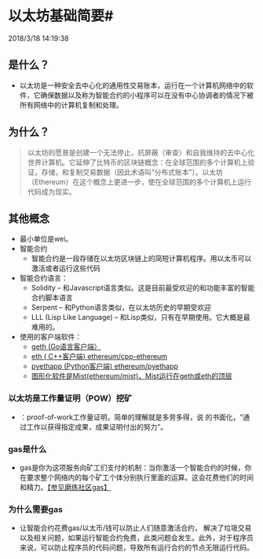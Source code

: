 # 以太坊基础简要#
2018/3/18 14:19:38 
## 是什么？ ##
- 以太坊是一种安全去中心化的通用性交易账本，运行在一个计算机网络中的软件，它确保数据以及称为智能合约的小程序可以在没有中心协调者的情况下被所有网络中的计算机复制和处理。
## 为什么？ ##
> 以太坊的愿景是创建一个无法停止，抗屏蔽（审查）和自我维持的去中心化世界计算机。它延伸了比特币的区块链概念：在全球范围的多个计算机上验证，存储，和复制交易数据（因此术语叫“分布式账本”）。以太坊（Ethereum）在这个概念上更进一步，使在全球范围的多个计算机上运行代码成为现实。
## 其他概念 ##
- 最小单位是wei。
- 智能合约
	- 智能合约是一段存储在以太坊区块链上的简短计算机程序。用以太币可以激活或者运行这些代码
- 智能合约语言：
	- Solidity – 和Javascript语言类似。这是目前最受欢迎的和功能丰富的智能合约脚本语言
	- Serpent – 和Python语言类似，在以太坊历史的早期受欢迎
	- LLL (Lisp Like Language) – 和Lisp类似，只有在早期使用。它大概是最难用的。
- 使用的客户端软件：
	- [geth (Go语言客户端）](https://geth.ethereum.org/downloads/)
	- [eth ( C++客户端) ethereum/cpp-ethereum](https://link.zhihu.com/?target=https%3A//github.com/ethereum/cpp-ethereum "eth地址")
	- [pyethapp (Python客户端) ethereum/pyethapp](https://link.zhihu.com/?target=https%3A//github.com/ethereum/pyethapp "pyethapp")
	- [图形化软件是Mist(ethereum/mist)，Mist运行在geth或eth的顶层](https://link.zhihu.com/?target=https%3A//github.com/ethereum/mist "图形化软件")
### 以太坊是工作量证明（POW）挖矿 ###
- ：proof-of-work工作量证明，简单的理解就是多劳多得，说
的书面化，“通过工作以获得指定成果，成果证明付出的努力”。
### gas是什么 ###
- gas是你为这项服务向矿工们支付的机制：当你激活一个智能合约的时候，你在要求整个网络内的每个矿工个体分别执行里面的运算。这会花费他们的时间和精力。[【参见磨练社区gas】](http://ethereum.mochain.info/basic/ethereum/gas.html)
### 为什么需要gas ###
- 让智能合约花费gas/以太币/钱可以防止人们随意激活合约， 解决了垃圾交易以及相关问题，如果运行智能合约免费，此类问题会发生。此外，对于程序员来说，可以防止程序员的代码问题，导致所有运行合约的节点无限运行代码。






